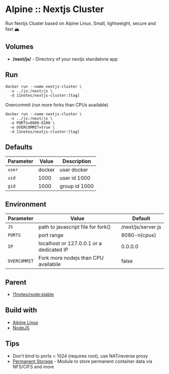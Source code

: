 # Alpine :: Nextjs Cluster
Run Nextjs Cluster based on Alpine Linux. Small, lightweight, secure and fast 🏔️

## Volumes
* **/next/js/** - Directory of your nextjs standalone app

## Run
```shell
docker run --name nextjs-cluster \
  -v ../js:/next/js \
  -d 11notes/nextjs-cluster:[tag]
```

Overcommit (run more forks than CPUs available)
```shell
docker run --name nextjs-cluster \
  -v ../js:/next/js \
  -e PORTS=8080-8100 \
  -e OVERCOMMIT=true \
  -d 11notes/nextjs-cluster:[tag]
```

## Defaults
| Parameter | Value | Description |
| --- | --- | --- |
| `user` | docker | user docker |
| `uid` | 1000 | user id 1000 |
| `gid` | 1000 | group id 1000 |

## Environment
| Parameter | Value | Default |
| --- | --- | --- |
| `JS` | path to javascript file for fork() | /next/js/server.js |
| `PORTS` | port range | 8080-n(cpus) |
| `IP` | localhost or 127.0.0.1 or a dedicated IP | 0.0.0.0 |
| `OVERCOMMIT` | Fork more nodejs than CPU availabile | false |

## Parent
* [11notes/node:stable](https://github.com/11notes/docker-node)

## Build with
* [Alpine Linux](https://alpinelinux.org)
* [NodeJS](https://nodejs.org/en)

## Tips
* Don't bind to ports < 1024 (requires root), use NAT/reverse proxy
* [Permanent Storage](https://github.com/11notes/alpine-docker-netshare) - Module to store permanent container data via NFS/CIFS and more